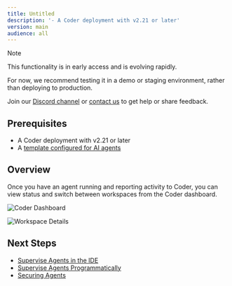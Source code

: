 ```yaml
---
title: Untitled
description: '- A Coder deployment with v2.21 or later'
version: main
audience: all
---
```

> [!NOTE]
>
> This functionality is in early access and is evolving rapidly.
>
> For now, we recommend testing it in a demo or staging environment,
> rather than deploying to production.
>
> Join our [Discord channel](https://discord.gg/coder) or
> [contact us](https://coder.com/contact) to get help or share feedback.

## Prerequisites

- A Coder deployment with v2.21 or later
- A [template configured for AI agents](./create-template)

## Overview

Once you have an agent running and reporting activity to Coder, you can view
status and switch between workspaces from the Coder dashboard.

![Coder Dashboard](%images/%images/./images/guides/ai-agents/workspaces-list.png)

![Workspace Details](%images/%images/./images/guides/ai-agents/workspace-details.png)

## Next Steps

- [Supervise Agents in the IDE](./ide-integration)
- [Supervise Agents Programmatically](./headless)
- [Securing Agents](./securing)
